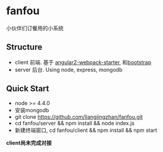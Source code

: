 # fanfou
小伙伴们订餐用的小系统

## Structure
- client 前端. 基于 [angular2-webpack-starter](https://github.com/AngularClass/angular2-webpack-starter), 和[bootstrap](http://getbootstrap.com/)
- server 后台. Using node, express, mongodb

## Quick Start
- node >= 4.4.0
- 安装mongodb
- git clone https://github.com/liangjingzhan/fanfou.git
- cd fanfou/server && npm install && node index.js
- 新建终端窗口, cd fanfou/client && npm install && npm start

**client尚未完成对接**